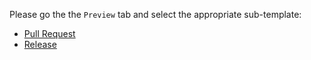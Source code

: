 Please go the the `Preview` tab and select the appropriate sub-template:

* [Pull Request](?expand=1&template=merge_request.md)
* [Release](?expand=1&template=release.md)
